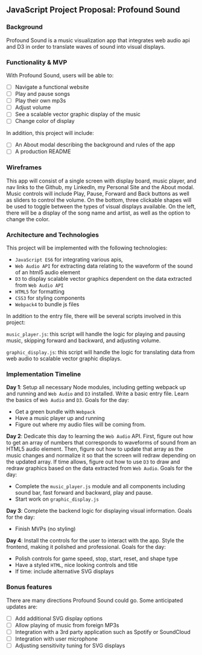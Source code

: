 ## JavaScript Project Proposal: Profound Sound

### Background

Profound Sound is a music visualization app that integrates web audio api and D3 in order to translate waves of sound into visual displays.  

### Functionality & MVP  

With Profound Sound, users will be able to:

- [ ] Navigate a functional website
- [ ] Play and pause songs
- [ ] Play their own mp3s
- [ ] Adjust volume
- [ ] See a scalable vector graphic display of the music
- [ ] Change color of display

In addition, this project will include:

- [ ] An About modal describing the background and rules of the app
- [ ] A production README

### Wireframes

This app will consist of a single screen with display board, music player, and nav links to the Github, my LinkedIn, my Personal Site and the About modal.  Music controls will include Play, Pause, Forward and Back buttons as well as sliders to control the volume.  On the bottom, three clickable shapes will be used to toggle between the types of visual displays available.  On the left, there will be a display of the song name and artist, as well as the option to change the color.  

### Architecture and Technologies

This project will be implemented with the following technologies:

- `JavaScript ES6` for integrating various apis,
- `Web Audio API` for extracting data relating to the waveform of the sound of an html5 audio element
- `D3` to display scalable vector graphics dependent on the data extracted from `Web Audio API`
- `HTML5` for formatting
- `CSS3` for styling components
- `Webpack4` to bundle js files

In addition to the entry file, there will be several scripts involved in this project:

`music_player.js`: this script will handle the logic for playing and pausing music, skipping forward and backward, and adjusting volume.  

`graphic_display.js`: this script will handle the logic for translating data from web audio to scalable vector graphic displays.

### Implementation Timeline

**Day 1**: Setup all necessary Node modules, including getting webpack up and running and `Web Audio` and `D3` installed. Write a basic entry file. Learn the basics of `Web Audio` and `D3`.  Goals for the day:

- Get a green bundle with `Webpack`
- Have a music player up and running
- Figure out where my audio files will be coming from.  

**Day 2**: Dedicate this day to learning the `Web Audio` API.  First, figure out how to get an array of numbers that corresponds to waveforms of sound from an HTML5 audio element.  Then, figure out how to update that array as the music changes and normalize it so that the screen will redraw depending on the updated array.  If time allows, figure out how to use `D3` to draw and redraw graphics based on the data extracted from `Web Audio`.  Goals for the day:

- Complete the `music_player.js` module and all components including sound bar, fast forward and backward, play and pause.  
- Start work on `graphic_display.js`

**Day 3**: Complete the backend logic for displaying visual information.  Goals for the day:

- Finish MVPs (no styling)

**Day 4**: Install the controls for the user to interact with the app.  Style the frontend, making it polished and professional.  Goals for the day:

- Polish controls for game speed, stop, start, reset, and shape type
- Have a styled `HTML`, nice looking controls and title
- If time: include alternative SVG displays


### Bonus features

There are many directions Profound Sound could go.  Some anticipated updates are:

- [ ] Add additional SVG display options
- [ ] Allow playing of music from foreign MP3s
- [ ] Integration with a 3rd party application such as Spotify or SoundCloud
- [ ] Integration with user microphone
- [ ] Adjusting sensitivity tuning for SVG displays
